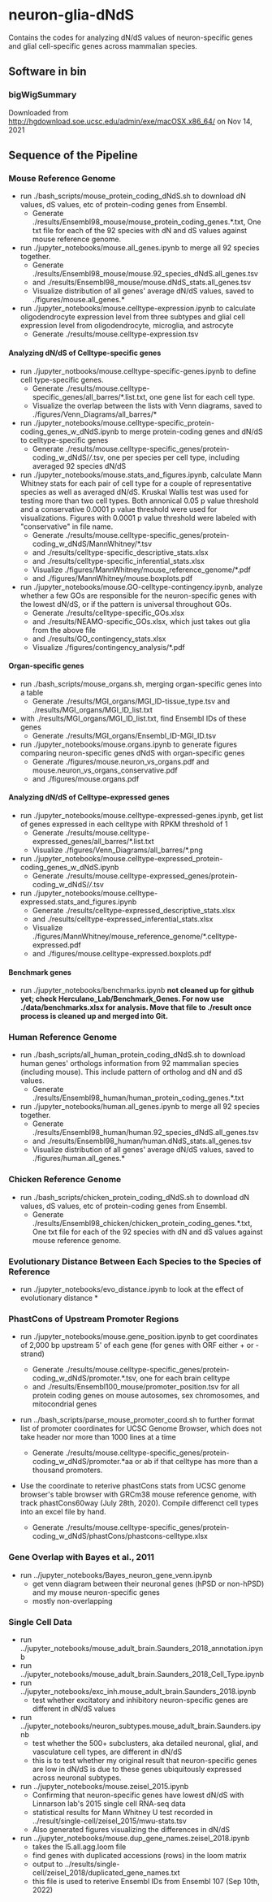 # neuron-glia-dNdS #

Contains the codes for analyzing dN/dS values of neuron-specific genes and glial cell-specific genes across mammalian species. 

## Software in bin ##

### bigWigSummary ###

Downloaded from http://hgdownload.soe.ucsc.edu/admin/exe/macOSX.x86_64/ on Nov 14, 2021

## Sequence of the Pipeline ##

### Mouse Reference Genome ###

* run ./bash_scripts/mouse_protein_coding_dNdS.sh to download dN values, dS values, etc of protein-coding genes from Ensembl.
	* Generate ./results/Ensembl98_mouse/mouse_protein_coding_genes.*.txt, One txt file for each of the 92 species with dN and dS values against mouse reference genome.
* run ./jupyter_notebooks/mouse.all_genes.ipynb to merge all 92 species together. 
	* Generate ./results/Ensembl98_mouse/mouse.92_species_dNdS.all_genes.tsv
	* and ./results/Ensembl98_mouse/mouse.dNdS_stats.all_genes.tsv
	* Visualize distribution of all genes' average dN/dS values, saved to ./figures/mouse.all_genes.*
* run ./jupyter_notebooks/mouse.celltype-expression.ipynb to calculate oligodendrocyte expression level from three subtypes and glial cell expression level from oligodendrocyte, microglia, and astrocyte
	* Generate ./results/mouse.celltype-expression.tsv

#### Analyzing dN/dS of Celltype-specific genes ####

* run ./jupyter_notbooks/mouse.celltype-specific-genes.ipynb to define cell type-specific genes. 
	* Generate ./results/mouse.celltype-specific_genes/all_barres/*.list.txt, one gene list for each cell type. 
	* Visualize the overlap between the lists with Venn diagrams, saved to ./figures/Venn_Diagrams/all_barres/*
* run ./jupyter_notebooks/mouse.celltype-specific_protein-coding_genes_w_dNdS.ipynb to merge protein-coding genes and dN/dS to celltype-specific genes
	* Generate ./results/mouse.celltype-specific_genes/protein-coding_w_dNdS/*/*.tsv, one per species per cell type, including averaged 92 species dN/dS
* run ./jupyter_notebooks/mouse.stats_and_figures.ipynb, calculate Mann Whitney stats for each pair of cell type for a couple of representative species as well as averaged dN/dS. Kruskal Wallis test was used for testing more than two cell types. Both annonical 0.05 p value threshold and a conservative 0.0001 p value threshold were used for visualizations. Figures with 0.0001 p value threshold were labeled with "conservative" in file name. 
	* Generate ./results/mouse.celltype-specific_genes/protein-coding_w_dNdS/MannWhitney/*.tsv
    * and ./results/celltype-specific_descriptive_stats.xlsx
    * and ./results/celltype-specific_inferential_stats.xlsx
	* Visualize ./figures/MannWhitney/mouse_reference_genome/*.pdf
	* and ./figures/MannWhitney/mouse.boxplots.pdf
* run ./jupyter_notebooks/mouse.GO-celltype-contingency.ipynb, analyze whether a few GOs are responsible for the neuron-specific genes with the lowest dN/dS, or if the pattern is universal throughout GOs. 
    * Generate ./results/celltype-specific_GOs.xlsx
    * and ./results/NEAMO-specific_GOs.xlsx, which just takes out glia from the above file
    * and ./results/GO_contingency_stats.xlsx
    * Visualize ./figures/contingency_analysis/*.pdf
    
#### Organ-specific genes ####
* run ./bash_scripts/mouse_organs.sh, merging organ-specific genes into a table 
    * Generate ./results/MGI_organs/MGI_ID-tissue_type.tsv and ./results/MGI_organs/MGI_ID_list.txt
* with ./results/MGI_organs/MGI_ID_list.txt, find Ensembl IDs of these genes
    * Generate ./results/MGI_organs/Ensembl_ID-MGI_ID.tsv
* run ./jupyter_notebooks/mouse.organs.ipynb to generate figures comparing neuron-specific genes dNdS with organ-specific genes
    * Generate ./figures/mouse.neuron_vs_organs.pdf and mouse.neuron_vs_organs_conservative.pdf
    * and ./figures/mouse.organs.pdf
    
#### Analyzing dN/dS of Celltype-expressed genes ####

* run ./jupyter_notebooks/mouse.celltype-expressed-genes.ipynb, get list of genes expressed in each celltype with RPKM threshold of 1
	* Generate ./results/mouse.celltype-expressed_genes/all_barres/*.list.txt
	* Visualize ./figures/Venn_Diagrams/all_barres/*.png
* run ./jupyter_notebooks/mouse.celltype-expressed_protein-coding_genes_w_dNdS.ipynb
    * Generate ./results/mouse.celltype-expressed_genes/protein-coding_w_dNdS/*/*.tsv
* run ./jupyter_notebooks/mouse.celltype-expressed.stats_and_figures.ipynb
    * Generate ./results/celltype-expressed_descriptive_stats.xlsx
	* and ./results/celltype-expressed_inferential_stats.xlsx
    * Visualize ./figures/MannWhitney/mouse_reference_genome/*.celltype-expressed.pdf
	* and ./figures/mouse.celltype-expressed.boxplots.pdf
    
#### Benchmark genes ####
* run ./jupyter_notebooks/benchmarks.ipynb __not cleaned up for github yet; check Herculano_Lab/Benchmark_Genes. For now use ./data/benchmarks.xlsx for analysis. Move that file to ./result once process is cleaned up and merged into Git.__

    
### Human Reference Genome ###

* run ./bash_scripts/all_human_protein_coding_dNdS.sh to download human genes' orthologs information from 92 mammalian species (including mouse). This include pattern of ortholog and dN and dS values. 
    * Generate ./results/Ensembl98_human/human_protein_coding_genes.*.txt
* run ./jupyter_notebooks/human.all_genes.ipynb to merge all 92 species together. 
	* Generate ./results/Ensembl98_human/human.92_species_dNdS.all_genes.tsv
	* and ./results/Ensembl98_human/human.dNdS_stats.all_genes.tsv
	* Visualize distribution of all genes' average dN/dS values, saved to ./figures/human.all_genes.*

### Chicken Reference Genome ###

* run ./bash_scripts/chicken_protein_coding_dNdS.sh to download dN values, dS values, etc of protein-coding genes from Ensembl.
	* Generate ./results/Ensembl98_chicken/chicken_protein_coding_genes.*.txt, One txt file for each of the 92 species with dN and dS values against mouse reference genome.

### Evolutionary Distance Between Each Species to the Species of Reference ### 

* run ./jupyter_notebooks/evo_distance.ipynb to look at the effect of evolutionary distance 
    * 
    
### PhastCons of Upstream Promoter Regions ###

* run ./jupyter_notebooks/mouse.gene_position.ipynb to get coordinates of 2,000 bp upstream 5' of each gene (for genes with ORF either + or - strand)
    * Generate ./results/mouse.celltype-specific_genes/protein-coding_w_dNdS/promoter.*.tsv, one for each brain celltype
    * and ./results/Ensembl100_mouse/promoter_position.tsv for all protein coding genes on mouse autosomes, sex chromosomes, and mitocondrial genes
    
* run ../bash_scripts/parse_mouse_promoter_coord.sh to further format list of promoter coordinates for UCSC Genome Browser, which does not take header nor more than 1000 lines at a time
    * Generate ./results/mouse.celltype-specific_genes/protein-coding_w_dNdS/promoter.*aa or ab if that celltype has more than a thousand promoters. 
    
* Use the coordinate to reterive phastCons stats from UCSC genome browser's table browser with GRCm38 mouse reference genome, with track phastCons60way (July 28th, 2020). Compile differenct cell types into an excel file by hand. 
    * Generate ./results/mouse.celltype-specific_genes/protein-coding_w_dNdS/phastCons/phastcons-celltype.xlsx
    
### Gene Overlap with Bayes et al., 2011 ###
* run ../jupyter_notebooks/Bayes_neuron_gene_venn.ipynb
	* get venn diagram between their neuronal genes (hPSD or non-hPSD) and my mouse neuron-specific genes
	* mostly non-overlapping 

### Single Cell Data ###
* run ../jupyter_notebooks/mouse_adult_brain.Saunders_2018_annotation.ipynb
* run ../jupyter_notebooks/mouse_adult_brain.Saunders_2018_Cell_Type.ipynb
* run ../jupyter_notebooks/exc_inh.mouse_adult_brain.Saunders_2018.ipynb
	* test whether excitatory and inhibitory neuron-specific genes are different in dN/dS values
* run ../jupyter_notebooks/neuron_subtypes.mouse_adult_brain.Saunders.ipynb
	* test whether the 500+ subclusters, aka detailed neuronal, glial, and vasculature cell types, are different in dN/dS
	* this is to test whether my original result that neuron-specific genes are low in dN/dS is due to these genes ubiquitously expressed across neuronal subtypes. 
* run ../jupyter_notebooks/mouse.zeisel_2015.ipynb
	* Confirming that neuron-specific genes have lowest dN/dS with Linnarson lab's 2015 single cell RNA-seq data
	* statistical results for Mann Whitney U test recorded in ../result/single-cell/zeisel_2015/mwu-stats.tsv
	* Also generated figures visualizing the differences in dN/dS
* run ../jupyter_notebooks/mouse.dup_gene_names.zeisel_2018.ipynb
	* takes the l5.all.agg.loom file
	* find genes with duplicated accessions (rows) in the loom matrix 
	* output to ../results/single-cell/zeisel_2018/duplicated_gene_names.txt
	* this file is used to reterive Ensembl IDs from Ensembl 107 (Sep 10th, 2022)